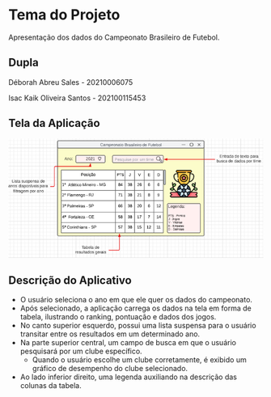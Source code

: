 # Tema do Projeto

Apresentação dos dados do Campeonato Brasileiro de Futebol.

## Dupla

Déborah Abreu Sales - 20210006075

Isac Kaik Oliveira Santos - 202100115453

## Tela da Aplicação

![](imagens/tela_inicial.png)

## Descrição do Aplicativo

- O usuário seleciona o ano em que ele quer os dados do campeonato. 
- Após selecionado, a aplicação carrega os dados na tela em forma de tabela, ilustrando o ranking, pontuação e dados dos jogos.
- No canto superior esquerdo, possui uma lista suspensa para o usuário transitar entre os resultados em um determinado ano.
- Na parte superior central, um campo de busca em que o usuário pesquisará por um clube específico.
  - Quando o usuário escolhe um clube corretamente, é exibido um gráfico de desempenho do clube selecionado.
- Ao lado inferior direito, uma legenda auxiliando na descrição das colunas da tabela.

